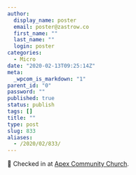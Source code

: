 ```yaml
---
author:
  display_name: poster
  email: poster@zastrow.co
  first_name: ""
  last_name: ""
  login: poster
categories:
  - Micro
date: "2020-02-13T09:25:14Z"
meta:
  _wpcom_is_markdown: "1"
parent_id: "0"
password: ""
published: true
status: publish
tags: []
title: ""
type: post
slug: 833
aliases:
  - /2020/02/833/
---
```

<p><span>📍</span> Checked in at <a href="http://foursquare.com/v/4b64cb1cf964a5208fd02ae3">Apex Community Church</a>.</p>
